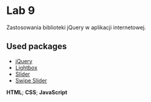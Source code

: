 # Lab 9
Zastosowania biblioteki jQuery w aplikacji internetowej. </br>

## Used packages
  - [jQuery](https://ajax.googleapis.com/ajax/libs/jquery/3.7.1/jquery.min.js)
  - [Lightbox](https://github.com/lokesh/lightbox2)
  - [Slider](http://jonraasch.com/blog/a-simple-jquery-slideshow)
  - [Swipe Slider](https://codepen.io/tobiasdev/pen/MoEodz)

**HTML**; **CSS**; **JavaScript**
